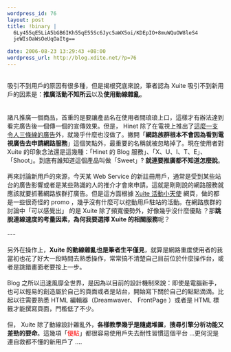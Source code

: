 ```yaml
--- 
wordpress_id: 76
layout: post
title: !binary |
  6Ly455qE5LiA5bGB6IKh55qE55Sc6Jyc5aWX5oi/KDEpIO+8muWQuOW8leS4
  jeWIsOaWsOeUqOaItg==

date: 2006-08-23 13:29:43 +08:00
wordpress_url: http://blog.xdite.net/?p=76
---
```

<br />吸引不到用戶的原因有很多種，但是揭根究底來說，筆者認為 Xuite 吸引不到新用戶的因素是：<strong>推廣活動不知所云</strong>以及<strong>使用動線雜亂</strong>。<br /><br /><br />諸凡推廣一個商品，首重的是要讓產品名在使用者間琅琅上口，這樣才有辦法達到看完廣告後一個傳一個的宣傳效果。但是， Hinet 除了在電視上推出了<a href="http://blog.xuite.net/xuite/vod/4401122">這麼一支令人三條線的廣告</a>外，就幾乎什麼也沒做了。撇開「<strong>網路族群根本不會因為看到電視廣告去申請網路服務</strong>」這個笑點外，最重要的名稱就被忽略掉了。現在使用者對 Xuite 的印象念法還是這幾種：「Hinet 的 Blog 服務」、「X、U、I、T、E」、「Shoot」。到底有誰知道這個產品叫做「Sweet」? <strong>就連要推廣都不知道怎麼說</strong>。<br /><br />再來討論新用戶的來源，今天某 Web Service 的新註冊用戶，通常是受到某些站台的廣告影響或者是某些熟識的人的推介才會來申請。這就是剛剛說的網路服務就應該就要抓著網路族群打廣告。但是這方面根據 <a href="http://blog.xuite.net/event/angel">Xuite 活動小天使</a> 網頁，做的都是一些很奇怪的 promo ，幾乎沒有什麼可以挖動用戶駐站的活動。在網路族群的討論中「可以感覺出」 的是 Xuite 除了頻寬優勢外，好像幾乎沒什麼優點 ？那<strong>跳脫連線速度的考量因素，為何我要選擇 Xuite 的相關服務</strong>呢？<br /><br />---<br /><br />另外在操作上，<strong>Xuite 的動線雜亂也是筆者生平僅見</strong>，就算是網路重度使用者的我當初也花了好大一段時間去熟悉操作，常常搞不清楚自己目前位於什麼操作台，或者是跳錯畫面老要按上一步。<br /><br />Blog 之所以迅速風靡全世界，是因為以目前的設計機制來說：即使是電腦新手，也可以輕易的創造屬於自己的頁面或者是站台，開始寫下關於自己的點點滴滴。比起以往需要熟悉 HTML 編輯器（Dreamwaver、 FrontPage ）或者是 HTML 標籤才能撰寫頁面，門檻低了不少。<br /><br />但， Xuite 除了動線設計雜亂外，<strong>各樣教學幾乎是隨處堆置</strong>，<strong>搜尋引擎分析功能又差勁的要命</strong>。這幾項「<font color="#ff0000">優點</font>」都很容易使用戶失去耐性習慣這個平台 ...更何況是連自救都不懂的新用戶了 ....<br />
